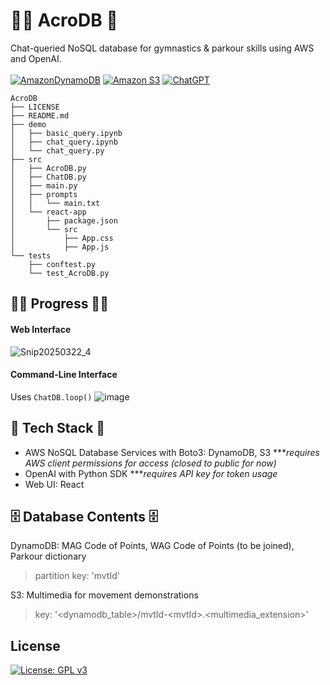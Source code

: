 # 🤸‍♂️ AcroDB 🤸 
Chat-queried NoSQL database for gymnastics & parkour skills using AWS and OpenAI.<br><br>
[![AmazonDynamoDB](https://img.shields.io/badge/Amazon%20DynamoDB-4053D6?style=for-the-badge&logo=Amazon%20DynamoDB&logoColor=white)](https://aws.amazon.com/dynamodb/) [![Amazon S3](https://img.shields.io/badge/Amazon%20S3-FF9900?style=for-the-badge&logo=amazons3&logoColor=white)](https://aws.amazon.com/s3/) [![ChatGPT](https://img.shields.io/badge/chatGPT-74aa9c?style=for-the-badge&logo=openai&logoColor=white)](https://openai.com/)
```
AcroDB
├── LICENSE
├── README.md
├── demo
│   ├── basic_query.ipynb
│   ├── chat_query.ipynb
│   └── chat_query.py
├── src
│   ├── AcroDB.py
│   ├── ChatDB.py
│   ├── main.py
│   ├── prompts
│   │   └── main.txt
│   └── react-app
│       ├── package.json
│       └── src
│           ├── App.css
│           ├── App.js
└── tests
    ├── conftest.py
    └── test_AcroDB.py
```

## 👷‍♂️ Progress 👷‍♀️
#### Web Interface 
![Snip20250322_4](https://github.com/user-attachments/assets/213a9827-9245-4c49-afa5-b70631d6e132)

#### Command-Line Interface
Uses ```ChatDB.loop()```
![image](https://github.com/user-attachments/assets/dcad7bb3-b835-4881-9680-c821f3d8d694)

## 🧠 Tech Stack 🤖
- AWS NoSQL Database Services with Boto3: DynamoDB, S3 \****requires AWS client permissions for access (closed to public for now)*
- OpenAI with Python SDK \****requires API key for token usage*
- Web UI: React 
  
## 🗄️ Database Contents 🗄️
DynamoDB: MAG Code of Points, WAG Code of Points (to be joined), Parkour dictionary
> partition key: 'mvtId'

S3: Multimedia for movement demonstrations
> key: '<dynamodb_table>/mvtId-\<mvtId\>.\<multimedia_extension\>'

## License
[![License: GPL v3](https://img.shields.io/badge/License-GPLv3-blue.svg)](https://www.gnu.org/licenses/gpl-3.0)

